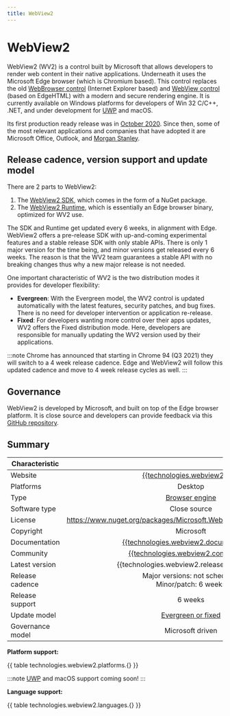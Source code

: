 ```yaml
---
title: WebView2
---
```


# WebView2

WebView2 (WV2) is a control built by Microsoft that allows developers to render web content in their
native applications. Underneath it uses the Microsoft Edge browser (which is Chromium based). This
control replaces the old [WebBrowser control] (Internet Explorer based) and [WebView control] (based
on EdgeHTML) with a modern and secure rendering engine. It is currently available on Windows
platforms for developers of Win 32 C/C++, .NET, and under development for [UWP] and macOS.

Its first production ready release was in [October 2020][WebView2 GA Blog]. Since then, some
of the most relevant applications and companies that have adopted it are Microsoft Office, Outlook,
and [Morgan Stanley].

## Release cadence, version support and update model

There are 2 parts to WebView2:

1. The [WebView2 SDK], which comes in the form of a NuGet package.
1. The [WebView2 Runtime], which is essentially an Edge browser binary, optimized for WV2 use.

The SDK and Runtime get updated every 6 weeks, in alignment with Edge. WebView2 offers a pre-release
SDK with up-and-coming experimental features and a stable release SDK with only stable APIs. There
is only 1 major version for the time being, and minor versions get released every 6 weeks. The
reason is that the WV2 team guarantees a stable API with no breaking changes thus why a new major
release is not needed.

One important characteristic of WV2 is the two distribution modes it provides for developer
flexibility:

* **Evergreen**: With the Evergreen model, the WV2 control is updated automatically with the latest
  features, security patches, and bug fixes. There is no need for developer intervention or
  application re-release.
* **Fixed**: For developers wanting more control over their apps updates, WV2 offers the Fixed
  distribution mode. Here, developers are responsible for manually updating the WV2 version used by
  their applications.

:::note
Chrome has announced that starting in Chrome 94 (Q3 2021) they will switch to a 4 week release
cadence. Edge and WebView2 will follow this updated cadence and move to 4 week release cycles as
well.
:::

## Governance

WebView2 is developed by Microsoft, and built on top of the Edge browser platform. It is close
source and developers can provide feedback via this
[GitHub repository]({{technologies.webview2.community}}).

## Summary

| Characteristic |        |
| -------------- | :----: |
| Website | [{{technologies.webview2.url}}]({{technologies.webview2.url}}) |
| Platforms | Desktop |
| Type | [Browser engine] |
| Software type | Close source |
| License | https://www.nuget.org/packages/Microsoft.Web.WebView2/0.9.430/License |
| Copyright | Microsoft |
| Documentation | [{{technologies.webview2.documentation}}]({{technologies.webview2.documentation}}) |
| Community | [{{technologies.webview2.community}}]({{technologies.webview2.community}}) |
| Latest version | {{technologies.webview2.releases.0.version}} |
| Release cadence | Major versions: not scheduled <br/> Minor/patch: 6 weeks |
| Release support | 6 weeks |
| Update model | [Evergreen or fixed][WebView2_DistributionDoc] |
| Governance model | Microsoft driven |

**Platform support:**

{{ table technologies.webview2.platforms.{} }}

:::note
[UWP] and macOS support coming soon!
:::

**Language support:**

{{ table technologies.webview2.languages.{} }}

<!-- Ref links -->

[Browser engine]: ./browser-engine.md
[Morgan Stanley]: https://www.youtube.com/watch?v=8y3ZCzw3LtA
[UWP]: https://docs.microsoft.com/en-us/windows/uwp/get-started/universal-application-platform-guide
[WebBrowser control]: https://docs.microsoft.com/en-us/dotnet/desktop/winforms/controls/webbrowser-control-overview?view=netframeworkdesktop-4.8
[WebView Control]: https://docs.microsoft.com/en-us/windows/communitytoolkit/controls/wpf-winforms/webview
[WebView2 GA Blog]: https://blogs.windows.com/msedgedev/2020/10/19/edge-webview2-general-availability/
[WebView2 SDK]: https://www.nuget.org/packages/Microsoft.Web.WebView2
[WebView2 Runtime]: https://developer.microsoft.com/en-us/microsoft-edge/webview2/
[WebView2_DistributionDoc]: https://docs.microsoft.com/en-us/microsoft-edge/webview2/concepts/distribution?view=webview2-1.0.864.35
